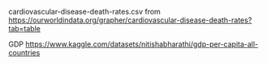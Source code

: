 cardiovascular-disease-death-rates.csv from https://ourworldindata.org/grapher/cardiovascular-disease-death-rates?tab=table

GDP https://www.kaggle.com/datasets/nitishabharathi/gdp-per-capita-all-countries
